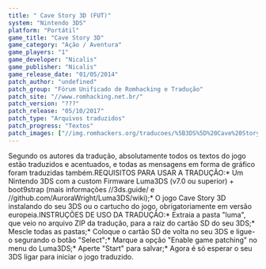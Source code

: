 ```yaml
---
title: " Cave Story 3D (FUT)"
system: "Nintendo 3DS"
platform: "Portátil"
game_title: "Cave Story 3D"
game_category: "Ação / Aventura"
game_players: "1"
game_developer: "Nicalis"
game_publisher: "Nicalis"
game_release_date: "01/05/2014"
patch_author: "undefined"
patch_group: "Fórum Unificado de Romhacking e Tradução"
patch_site: "//www.romhacking.net.br/"
patch_version: "???"
patch_release: "05/10/2017"
patch_type: "Arquivos traduzidos"
patch_progress: "Textos"
patch_images: ["//img.romhackers.org/traducoes/%5B3DS%5D%20Cave%20Story%20-%20FUT%20-%201.jpg","//img.romhackers.org/traducoes/%5B3DS%5D%20Cave%20Story%20-%20FUT%20-%202.jpg","//img.romhackers.org/traducoes/%5B3DS%5D%20Cave%20Story%20-%20FUT%20-%203.jpg"]
---
```

Segundo os autores da tradução, absolutamente todos os textos do jogo estão traduzidos e acentuados, e todas as mensagens em forma de gráfico foram traduzidas também.REQUISITOS PARA USAR A TRADUÇÃO:* Um Nintendo 3DS com a custom Firmware Luma3DS (v7.0 ou superior) + boot9strap (mais informações //3ds.guide/ e //github.com/AuroraWright/Luma3DS/wiki);* O jogo Cave Story 3D instalando do seu 3DS ou o cartucho do jogo, obrigatoriamente em versão europeia.INSTRUÇÕES DE USO DA TRADUÇÃO:* Extraia a pasta "luma", que veio no arquivo ZIP da tradução, para a raiz do cartão SD do seu 3DS;* Mescle todas as pastas;* Coloque o cartão SD de volta no seu 3DS e ligue-o segurando o botão "Select";* Marque a opção "Enable game patching" no menu do Luma3DS;* Aperte "Start" para salvar;* Agora é só esperar o seu 3DS ligar para iniciar o jogo traduzido.